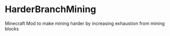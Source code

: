 # HarderBranchMining
Minecraft Mod to make mining harder by increasing exhaustion from mining blocks
